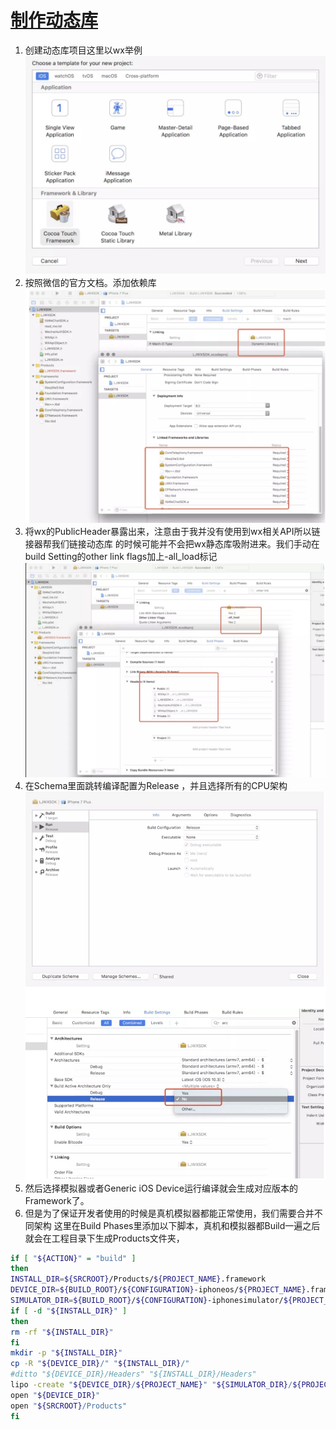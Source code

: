 # [制作动态库](https://www.jianshu.com/p/7f6a7e1b3235)

1. 创建动态库项目这里以wx举例
![1](assets/Made_Dynamic_Library_1.jpg)
2. 按照微信的官方文档。添加依赖库
![2](assets/Made_Dynamic_Library_2.jpg)
3. 将wx的PublicHeader暴露出来，注意由于我并没有使用到wx相关API所以链接器帮我们链接动态库 的时候可能并不会把wx静态库吸附进来。我们手动在build Setting的other link flags加上-all_load标记
![3](assets/Made_Dynamic_Library_3.jpg)
4. 在Schema里面跳转编译配置为Release ，并且选择所有的CPU架构
![4](assets/Made_Dynamic_Library_4.jpg)
5. 然后选择模拟器或者Generic iOS Device运行编译就会生成对应版本的Framework了。
6. 但是为了保证开发者使用的时候是真机模拟器都能正常使用，我们需要合并不同架构 这里在Build Phases里添加以下脚本，真机和模拟器都Build一遍之后就会在工程目录下生成Products文件夹，

```bash
if [ "${ACTION}" = "build" ]
then
INSTALL_DIR=${SRCROOT}/Products/${PROJECT_NAME}.framework
DEVICE_DIR=${BUILD_ROOT}/${CONFIGURATION}-iphoneos/${PROJECT_NAME}.framework
SIMULATOR_DIR=${BUILD_ROOT}/${CONFIGURATION}-iphonesimulator/${PROJECT_NAME}.framework
if [ -d "${INSTALL_DIR}" ]
then
rm -rf "${INSTALL_DIR}"
fi
mkdir -p "${INSTALL_DIR}"
cp -R "${DEVICE_DIR}/" "${INSTALL_DIR}/"
#ditto "${DEVICE_DIR}/Headers" "${INSTALL_DIR}/Headers"
lipo -create "${DEVICE_DIR}/${PROJECT_NAME}" "${SIMULATOR_DIR}/${PROJECT_NAME}" -output "${INSTALL_DIR}/${PROJECT_NAME}"
open "${DEVICE_DIR}"
open "${SRCROOT}/Products"
fi
```
